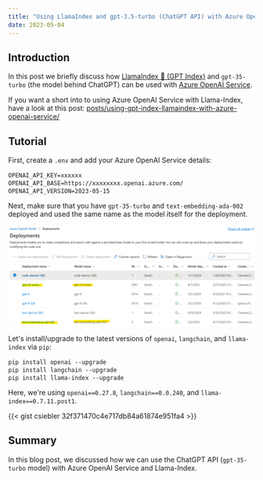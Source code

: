 ```yaml
---
title: "Using LlamaIndex and gpt-3.5-turbo (ChatGPT API) with Azure OpenAI Service"
date: 2023-05-04
---
```

## Introduction

In this post we briefly discuss how [LlamaIndex 🦙 (GPT Index)](https://gpt-index.readthedocs.io/en/latest/index.html) and `gpt-35-turbo` (the model behind ChatGPT) can be used with [Azure OpenAI Service](https://azure.microsoft.com/en-us/products/cognitive-services/openai-service).

If you want a short into to using Azure OpenAI Service with Llama-Index, have a look at this post: [posts/using-gpt-index-llamaindex-with-azure-openai-service/](/posts/using-gpt-index-llamaindex-with-azure-openai-service/)

## Tutorial

First, create a `.env` and add your Azure OpenAI Service details:

```
OPENAI_API_KEY=xxxxxx
OPENAI_API_BASE=https://xxxxxxxx.openai.azure.com/
OPENAI_API_VERSION=2023-05-15
```

Next, make sure that you have `gpt-35-turbo` and `text-embedding-ada-002` deployed and used the same name as the model itself for the deployment.

![Azure OpenAI Service ChatGPT Model Deployment](/images/aoai_turbo_emb_deployments.png "Azure OpenAI Service ChatGPT Model Deployment")

Let's install/upgrade to the latest versions of `openai`, `langchain`, and `llama-index` via `pip`:
```
pip install openai --upgrade
pip install langchain --upgrade
pip install llama-index --upgrade
```

Here, we're using `openai==0.27.8`, `langchain==0.0.240`, and `llama-index==0.7.11.post1`.

{{< gist csiebler 32f371470c4e717db84a61874e951fa4 >}}

## Summary

In this blog post, we discussed how we can use the ChatGPT API (`gpt-35-turbo` model) with Azure OpenAI Service and Llama-Index.